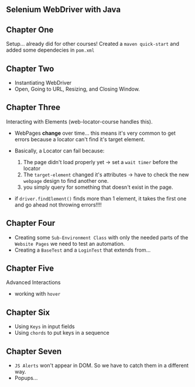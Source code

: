 ## Selenium WebDriver with Java
## Chapter One
Setup... already did for other courses!
Created a `maven quick-start` and added some dependecies in `pom.xml`

## Chapter Two

- Instantiating WebDriver
- Open, Going to URL, Resizing, and Closing Window. 

## Chapter Three
Interacting with Elements (web-locator-course handles this).

- WebPages **change** over time... this means it's very common to get errors because a locator can't find it's target element.
- Basically, a Locator can fail because:
    1. The page didn't load properly yet -> set a `wait timer` before the locator
  2.  The `target-element` changed it's attributes -> have to check the new `webpage` design to find another one.
  3. you simply query for something that doesn't exist in the page.

- if `driver.findElement()` finds more than 1 element, it takes the first one and go ahead not throwing errors!!!!

## Chapter Four
- Creating some `Sub-Environment Class` with only the needed parts of the `Website Pages` we need to test an automation.
- Creating a `BaseTest` and a `LoginTest` that extends from... 

## Chapter Five
Advanced Interactions
- working with `hover`

## Chapter Six
- Using `Keys` in input fields
- Using `chords` to put keys in a sequence

## Chapter Seven
- `JS Alerts` won't appear in DOM. So we have to catch them in a different way.
- Popups...